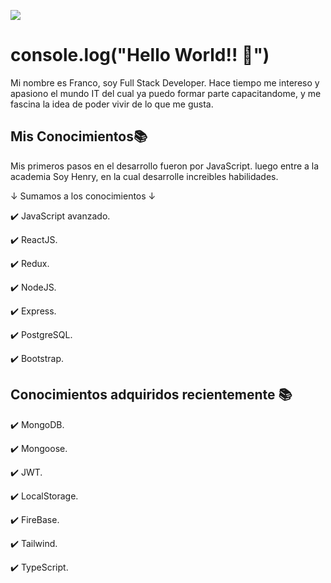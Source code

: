 
![](https://user-images.githubusercontent.com/104408054/193694411-997b28dd-09fd-4233-b48c-32fde18c6eb2.jpg)

# console.log("Hello World!! 👋")
Mi nombre es Franco, soy Full Stack Developer. Hace tiempo me intereso y apasiono el mundo IT del cual ya puedo formar parte capacitandome, y me fascina la idea de poder vivir de lo que me gusta.

## Mis Conocimientos📚
Mis primeros pasos en el desarrollo fueron por JavaScript. luego entre a la academia Soy Henry, en la cual desarrolle increibles habilidades.

↓ Sumamos a los conocimientos ↓

✔️ JavaScript avanzado.

✔️ ReactJS.

✔️ Redux.

✔️ NodeJS.

✔️ Express.

✔️ PostgreSQL.

✔️ Bootstrap.


## Conocimientos adquiridos recientemente 📚

✔️ MongoDB.

✔️ Mongoose.

✔️ JWT.

✔️ LocalStorage.

✔️ FireBase.

✔️ Tailwind.

✔️ TypeScript.
